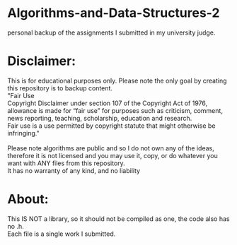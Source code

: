 # Algorithms-and-Data-Structures-2
personal backup of the assignments I submitted in my university judge.<br />

# Disclaimer:
This is for educational purposes only. Please note the only goal by creating this repository is to backup content.<br />
"Fair Use<br />
Copyright Disclaimer under section 107 of the Copyright Act of 1976, allowance is made for “fair use” for purposes such as criticism, comment, news reporting, teaching, scholarship, education and research.<br />
Fair use is a use permitted by copyright statute that might otherwise be infringing."<br /><br />
Please note algorithms are public and so I do not own any of the ideas, therefore it is not licensed and you may use it, copy, or do whatever you want with ANY files from this repository.<br />
It has no warranty of any kind, and no liability<br />

# About:
This IS NOT a library, so it should not be compiled as one, the code also has no .h.<br />
Each file is a single work I submitted.<br />
